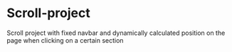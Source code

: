 # Scroll-project
Scroll project with fixed navbar and dynamically calculated position on the page when clicking on a certain section
